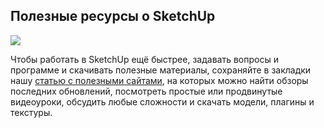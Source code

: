 ## Полезные ресурсы о SketchUp

![](/img/ISF_3/1647596737__D0_A1_D0_BD_D0_B8_D0_BC_D0_BE_D0_BA_20_D1_8D_D0_BA_D1_80_D0_B0_D0_BD_D0_B0_202022-03-16_20_D0_B2_2018.44.41.png#rounded)

Чтобы работать в SketchUp ещё быстрее, задавать вопросы и программе и скачивать полезные материалы, сохраняйте в закладки нашу [статью с полезными сайтами](https://softculture.cc/blog/entries/articles/poleznye-resursy-o-sketchup), на которых можно найти обзоры последних обновлений, посмотреть простые или продвинутые видеоуроки, обсудить любые сложности и скачать модели, плагины и текстуры.
